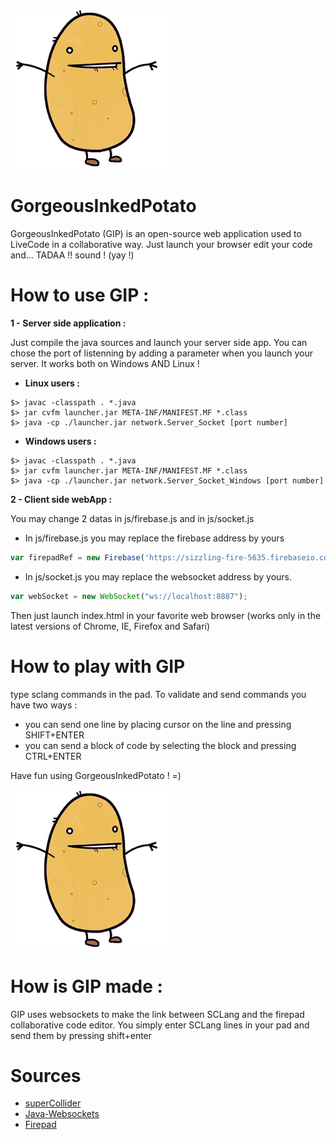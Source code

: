 ![gif](potato.gif)
# GorgeousInkedPotato

  GorgeousInkedPotato (GIP) is an open-source web application used to LiveCode in a collaborative way.
  Just launch your browser edit your code and... TADAA !! sound ! (yay !)

# How to use GIP :

__1 - Server side application :__

Just compile the java sources and launch your server side app.
You can chose the port of listenning by adding a parameter when you launch your server.
It works both on Windows AND Linux !

* __Linux users :__
```
$> javac -classpath . *.java
$> jar cvfm launcher.jar META-INF/MANIFEST.MF *.class
$> java -cp ./launcher.jar network.Server_Socket [port number]
```

* __Windows users :__
```
$> javac -classpath . *.java
$> jar cvfm launcher.jar META-INF/MANIFEST.MF *.class
$> java -cp ./launcher.jar network.Server_Socket_Windows [port number]
```

__2 - Client side webApp :__

You may change 2 datas in js/firebase.js and in js/socket.js

* In js/firebase.js you may replace the firebase address by yours
```javascript
var firepadRef = new Firebase('https://sizzling-fire-5635.firebaseio.com/');
```
* In js/socket.js you may replace the websocket address by yours.
```javascript
var webSocket = new WebSocket("ws://localhost:8887");
```

Then just launch index.html in your favorite web browser (works only in the latest versions of Chrome, IE, Firefox and Safari)

# How to play with GIP

type sclang commands in the pad. To validate and send commands you have two ways :
* you can send one line by placing cursor on the line and pressing SHIFT+ENTER
* you can send a block of code by selecting the block and pressing CTRL+ENTER

Have fun using GorgeousInkedPotato ! =)

![gif](potato.gif)

# How is GIP made :

GIP uses websockets to make the link between SCLang and the firepad collaborative code editor.
You simply enter SCLang lines in your pad and send them by pressing shift+enter

# Sources

* [superCollider](http://supercollider.github.io/)
* [Java-Websockets](https://github.com/TooTallNate/Java-WebSocket)
* [Firepad](https://firepad.io/)
